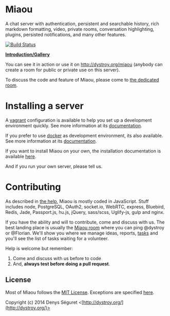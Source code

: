 # Miaou

A chat server with authentication, persistent and searchable history, rich markdown formatting, video, private rooms, conversation highlighting, plugins, persisted notifications, and many other features.

[![Build Status](https://travis-ci.org/Canop/miaou.svg?branch=master)](https://travis-ci.org/Canop/miaou)

**[Introduction/Gallery](http://dystroy.org/miaou/static/intro.html)**

You can see it in action or use it on http://dystroy.org/miaou (anybody can create a room for public or private use on this server).

To discuss the code and feature of Miaou, please come to [the dedicated room](http://dystroy.org/miaou/1?Miaou).

# Installing a server

A [vagrant](http://www.vagrantup.com/) configuration is available to help you set up a development environment quickly. See more information at its [documentation](vagrant/vagrant.md).

If you prefer to use [docker](https://www.docker.com/) as development environment, its also available. See more information at its [documentation](docker/README.md).

If you want to install Miaou on your own, the installation documentation is available [here](installation.md).

And if you run your own server, please tell us.

# Contributing

As described in [the help](http://dystroy.org/miaou/help#Technical_Stack), Miaou is mostly coded in JavaScript. Stuff includes node, PostgreSQL, OAuth2, socket.io, WebRTC, express, Bluebird, Redis, Jade, Passport.js, hu.js, jQuery, sass/scss, Uglify-js, gulp and nginx.

If you have the ability and will to contribute, come and discuss with us. The best landing place is usually the [Miaou room](http://dystroy.org/miaou/1?Miaou) where you can ping @dystroy or @Florian. We'll show you where we manage ideas, reports, [tasks](https://trello.com/b/s4adghOI/miaou-tasks) and you'll see the list of tasks waiting for a volunteer.

Help is welcome but remember:

1. Come and discuss with us before to code
2. And, **always test before doing a pull request**.

## License

Most of Miaou follows the [MIT License](http://opensource.org/licenses/MIT). Exceptions are specified [here](license.md).

Copyright (c) 2014 Denys Séguret <[http://dystroy.org/](http://dystroy.org/)>
